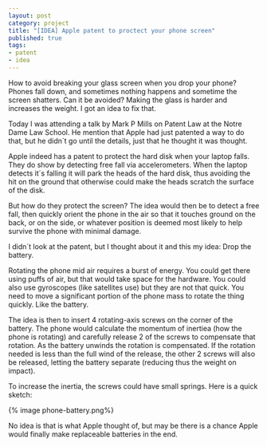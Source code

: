 ```yaml
---
layout: post
category: project
title: "[IDEA] Apple patent to proctect your phone screen"
published: true 
tags:
- patent
- idea
---
```


How to avoid breaking your glass screen when you drop your phone?
Phones fall down, and sometimes nothing happens and sometime the screen
shatters. Can it be avoided? Making the glass is harder and increases
the weight. I got an idea to fix that.

Today I was attending a talk by Mark P Mills on Patent Law at the Notre
Dame Law School. He mention that Apple had just patented a way to do
that, but he didn´t go until the details, just that he thought it was
thought.

Apple indeed has a patent to protect the hard disk when your laptop
falls. They do show by detecting free fall via accelerometers. When the
laptop detects it´s falling it will park the heads of the hard disk,
thus avoiding the hit on the ground that otherwise could make the heads
scratch the surface of the disk.

But how do they protect the screen? The idea would then be to detect a
free fall, then quickly orient the phone in the air so that it touches
ground on the back, or on the side, or whatever position is deemed most
likely to help survive the phone with minimal damage. 

I didn´t look at the patent, but I thought about it and this my idea:
Drop the battery.

Rotating the phone mid air requires a burst of energy. You could get
there using puffs of air, but that would take space for the hardware.
You could also use gyroscopes (like satellites use) but they are not
that quick. You need to move a significant portion of the phone mass to
rotate the thing quickly. Like the battery.

The idea is then to insert 4 rotating-axis screws on the corner of the
battery. The phone would calculate the momentum of inertiea (how the
phone is rotating) and carefully release 2 of the screws to compensate
that rotation. As the battery unwinds the rotation is compensated. If
the rotation needed is less than the full wind of the release, the other
2 screws will also be released, letting the battery separate (reducing
thus the weight on impact). 

To increase the inertia, the screws could have small springs. Here is a
quick sketch:

{% image phone-battery.png%}

No idea is that is what Apple thought of, but may be there is a chance
Apple would finally make replaceable batteries in the end.

